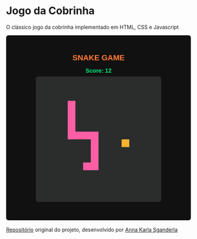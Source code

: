 # Jogo da Cobrinha

O clássico jogo da cobrinha implementado em HTML, CSS e Javascript

![Snake game](images/snake.png)

[Repositório](https://github.com/annakarlasganderla/jogo-da-cobrinha) original do projeto, desenvolvido por [Anna Karla Sganderla](https://github.com/annakarlasganderla)
